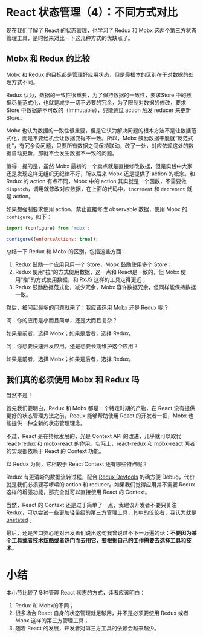 

# React 状态管理（4）：不同方式对比

现在我们了解了 React 的状态管理，也学习了 Redux 和 Mobx 这两个第三方状态管理工具，是时候来对比一下这几种方式的优缺点了。

## Mobx 和 Redux 的比较

Mobx 和 Redux 的目标都是管理好应用状态，但是最根本的区别在于对数据的处理方式不同。

Redux 认为，数据的一致性很重要，为了保持数据的一致性，要求Store 中的数据尽量范式化，也就是减少一切不必要的冗余，为了限制对数据的修改，要求 Store 中数据是不可改的（Immutable），只能通过 action 触发 reducer 来更新 Store。

Mobx 也认为数据的一致性很重要，但是它认为解决问题的根本方法不是让数据范式化，而是不要给机会让数据变得不一致。所以，Mobx 鼓励数据干脆就“反范式化”，有冗余没问题，只要所有数据之间保持联动，改了一处，对应依赖这处的数据自动更新，那就不会发生数据不一致的问题。

值得一提的是，虽然 Mobx 最初的一个卖点就是直接修改数据，但是实践中大家还是发现这样无组织无纪律不好，所以后来 Mobx 还是提供了 action 的概念。和 Redux 的 action 有点不同，Mobx 中的 action 其实就是一个函数，不需要做 `dispatch`，调用就修改对应数据，在上面的代码中，`increment` 和 `decrement` 就是 action。

如果想强制要求使用 action，禁止直接修改 observable 数据，使用 Mobx 的 `configure`，如下：

```javascript
import {configure} from 'mobx';

configure({enforceActions: true});
```

总结一下 Redux 和 Mobx 的区别，包括这些方面：

1. Redux 鼓励一个应用只用一个 Store，Mobx 鼓励使用多个 Store；
2. Redux 使用“拉”的方式使用数据，这一点和 React是一致的，但 Mobx 使用“推”的方式使用数据，和 RxJS 这样的工具走得更近；
3. Redux 鼓励数据范式化，减少冗余，Mobx 容许数据冗余，但同样能保持数据一致。

然后，被问起最多的问题就来了：我应该选用 Mobx 还是 Redux 呢？

问：你的应用是小而且简单，还是大而且复杂？

如果是前者，选择 Mobx；如果是后者，选择 Redux。

问：你想要快速开发应用，还是想要长期维护这个应用？

如果是前者，选择 Mobx；如果是后者，选择 Redux。

## 我们真的必须使用 Mobx 和 Redux 吗

当然不是！

首先我们要明白，Redux 和 Mobx 都是一个特定时期的产物，在 React 没有提供更好的状态管理方法之前，Redux 能够帮助使用 React 的开发者一把，Mobx 也能提供一种全新的状态管理理念。

不过，React 是在持续发展的，光是 Context API 的改进，几乎就可以取代 react-redux 和 mobx-react 的作用。实际上，react-redux 和 mobx-react 两者的实现都依赖于 React 的 Context 功能。

以 Redux 为例，它相较于 React Context 还有哪些特点呢？

Redux 有更清晰的数据流转过程，配合 [Redux Devtools](https://github.com/reduxjs/redux-devtools) 的确方便 Debug，代价就是我们必须要写啰嗦的 action 和 reducer。如果我们觉得应用并不需要 Redux 这样的增强功能，那完全就可以直接使用 React 的 Context。

当然，React 的 Context 还是过于简单了一点，我建议开发者不要只关注 Redux，可以尝试一些更加轻量级的第三方管理工具，其中的佼佼者，我认为就是 [unstated](https://zhuanlan.zhihu.com/p/48219978) 。

最后，还是苦口婆心地对开发者们说出这句我曾说过不下一万遍的话：**不要因为某个工具或者技术炫酷或者热门而去用它，要根据自己的工作需要去选择工具和技术**。

# 小结

本小节比较了多种管理 React 状态的方式，读者应该明白：

1. Redux 和 Mobx的不同；
2. 很多场合 React 自身的状态管理就足够用，并不是必须要使用 Redux 或者 Mobx 这样的第三方管理工具；
3. 随着 React 的发展，开发者对第三方工具的依赖会越来越少。


            